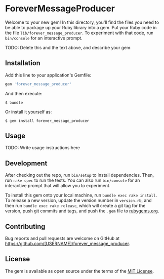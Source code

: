 # ForeverMessageProducer

Welcome to your new gem! In this directory, you'll find the files you need to be able to package up your Ruby library into a gem. Put your Ruby code in the file `lib/forever_message_producer`. To experiment with that code, run `bin/console` for an interactive prompt.

TODO: Delete this and the text above, and describe your gem

## Installation

Add this line to your application's Gemfile:

```ruby
gem 'forever_message_producer'
```

And then execute:

    $ bundle

Or install it yourself as:

    $ gem install forever_message_producer

## Usage

TODO: Write usage instructions here

## Development

After checking out the repo, run `bin/setup` to install dependencies. Then, run `rake spec` to run the tests. You can also run `bin/console` for an interactive prompt that will allow you to experiment.

To install this gem onto your local machine, run `bundle exec rake install`. To release a new version, update the version number in `version.rb`, and then run `bundle exec rake release`, which will create a git tag for the version, push git commits and tags, and push the `.gem` file to [rubygems.org](https://rubygems.org).

## Contributing

Bug reports and pull requests are welcome on GitHub at https://github.com/[USERNAME]/forever_message_producer.

## License

The gem is available as open source under the terms of the [MIT License](https://opensource.org/licenses/MIT).
